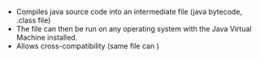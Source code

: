 
- Compiles java source code into an intermediate file (java bytecode, .class file)
- The file can then be run on any operating system with the Java Virtual Machine installed.
- Allows cross-compatibility (same file can )